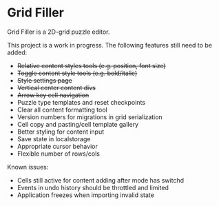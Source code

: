 # Grid Filler

Grid Filler is a 2D-grid puzzle editor.

This project is a work in progress. The following features still need to be added:

- ~~Relative content styles tools (e.g. position, font size)~~
- ~~Toggle content style tools (e.g. bold/italic)~~
- ~~Style settings page~~
- ~~Vertical center content divs~~
- ~~Arrow key cell navigation~~
- Puzzle type templates and reset checkpoints
- Clear all content formatting tool
- Version numbers for migrations in grid serialization
- Cell copy and pasting/cell template gallery
- Better styling for content input
- Save state in localstorage
- Appropriate cursor behavior
- Flexible number of rows/cols

Known issues:

- Cells still active for content adding after mode has switchd
- Events in undo history should be throttled and limited
- Application freezes when importing invalid state
